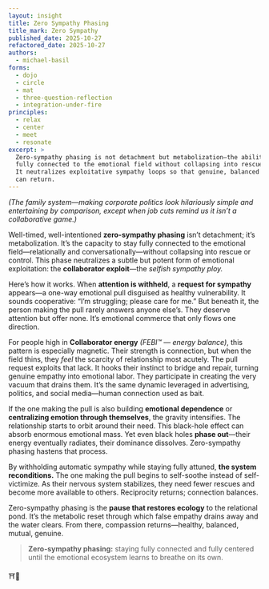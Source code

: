 ```yaml
---
layout: insight
title: Zero Sympathy Phasing
title_mark: Zero Sympathy
published_date: 2025-10-27
refactored_date: 2025-10-27
authors:
  - michael-basil
forms: 
  - dojo
  - circle
  - mat
  - three-question-reflection
  - integration-under-fire
principles:
  - relax
  - center
  - meet
  - resonate
excerpt: >
  Zero-sympathy phasing is not detachment but metabolization—the ability to stay
  fully connected to the emotional field without collapsing into rescue or control.
  It neutralizes exploitative sympathy loops so that genuine, balanced empathy
  can return.
---
```


*(The family system—making corporate politics look hilariously simple and entertaining by comparison, except when job cuts remind us it isn’t a collaborative game.)*  

Well-timed, well-intentioned **zero-sympathy phasing** isn’t detachment; it’s metabolization. It’s the capacity to stay fully connected to the emotional field—relationally and conversationally—without collapsing into rescue or control. This phase neutralizes a subtle but potent form of emotional exploitation: the **collaborator exploit**—the *selfish sympathy ploy.*  

Here’s how it works. When **attention is withheld**, a **request for sympathy** appears—a one-way emotional pull disguised as healthy vulnerability. It sounds cooperative: “I’m struggling; please care for me.” But beneath it, the person making the pull rarely answers anyone else’s. They deserve attention but offer none. It’s emotional commerce that only flows one direction.  

For people high in **Collaborator energy** *(FEBI™ — energy balance)*, this pattern is especially magnetic. Their strength is connection, but when the field thins, they *feel* the scarcity of relationship most acutely. The pull request exploits that lack. It hooks their instinct to bridge and repair, turning genuine empathy into emotional labor. They participate in creating the very vacuum that drains them. It’s the same dynamic leveraged in advertising, politics, and social media—human connection used as bait.  

If the one making the pull is also building **emotional dependence** or **centralizing emotion through themselves**, the gravity intensifies. The relationship starts to orbit around their need. This black-hole effect can absorb enormous emotional mass. Yet even black holes **phase out**—their energy eventually radiates, their dominance dissolves. Zero-sympathy phasing hastens that process.  

By withholding automatic sympathy while staying fully attuned, **the system reconditions.** The one making the pull begins to self-soothe instead of self-victimize. As their nervous system stabilizes, they need fewer rescues and become more available to others. Reciprocity returns; connection balances.  

Zero-sympathy phasing is the **pause that restores ecology** to the relational pond. It’s the metabolic reset through which false empathy drains away and the water clears. From there, compassion returns—healthy, balanced, mutual, genuine.  

> **Zero-sympathy phasing:** staying fully connected and fully centered until the emotional ecosystem learns to breathe on its own.

⛩️🌿

